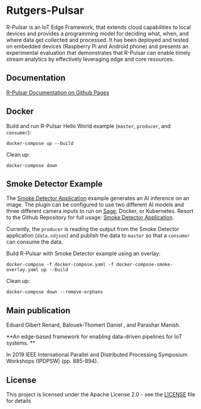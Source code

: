 # Rutgers-Pulsar
R-Pulsar is an IoT Edge Framework, that extends cloud capabilities to local devices and provides a programming model for deciding what, when, and where data get collected and processed. It has been deployed and tested on embedded devices (Raspberry Pi and Android phone) and presents an experimental evaluation that demonstrates that R-Pulsar can enable timely stream analytics by effectively leveraging edge and core resources.

## Documentation

[R-Pulsar Documentation on Github Pages](https://dbalouek.github.io/R-Pulsar/)

## Docker

Build and run R-Pulsar Hello World example (`master`, `producer`, and `consumer`):
```
docker-compose up --build
```

Clean up:
```
docker-compose down
```

## Smoke Detector Example
The [Smoke Detector Application](https://github.com/iperezx/sage-smoke-detection) example generates an AI inference on an image. The plugin can be configured to use two different AI models and three different camera inputs to run on [Sage](https://docs.sagecontinuum.org/docs/about/overview), Docker, or Kubernetes. Resort to the Github Repository for full usage: [Smoke Detector Application](https://github.com/iperezx/sage-smoke-detection).

Currently, the `producer` is reading the output from the Smoke Detector application (`data.ndjson`) and publish the data to `master` so that a `consumer` can consume the data.


Build R-Pulsar with Smoke Detector example using an overlay:
```
docker-compose -f docker-compose.yaml -f docker-compose-smoke-overlay.yaml up --build
```

Clean up:
```
docker-compose down --remove-orphans
```
## Main publication

Eduard Gibert Renard, Balouek-Thomert Daniel , and Parashar Manish.

**An edge-based framework for enabling data-driven pipelines for IoT systems. **

In 2019 IEEE International Parallel and Distributed Processing Symposium Workshops (IPDPSW) (pp. 885-894).

## License
This project is licensed under the Apache License 2.0 - see the [LICENSE](LICENSE) file for details




